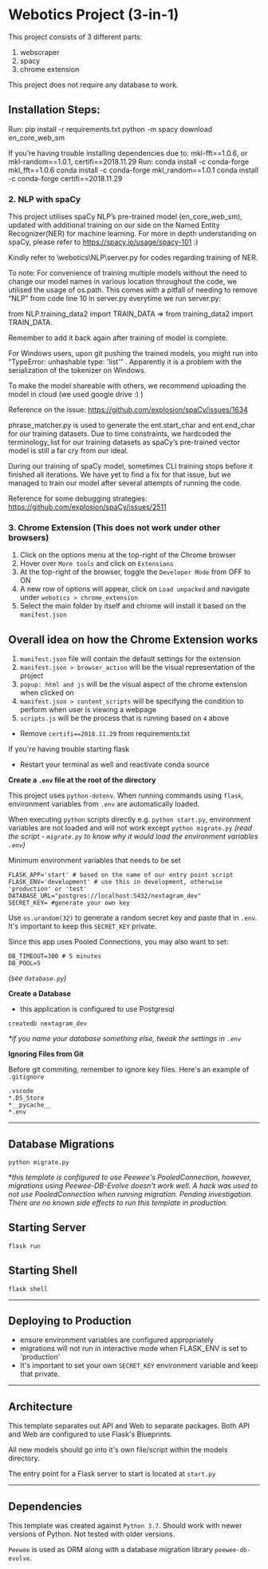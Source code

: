 # Webotics Project (3-in-1)

This project consists of 3 different parts:
1. webscraper
2. spacy
3. chrome extension

This project does not require any database to work.

## Installation Steps:
Run: 
    pip install -r requirements.txt
    python -m spacy download en_core_web_sm 

If you’re having trouble installing dependencies due to:
    mkl-fft==1.0.6, or
    mkl-random==1.0.1,
    certifi==2018.11.29
Run:
    conda install -c conda-forge mkl_fft==1.0.6
    conda install -c conda-forge mkl_random==1.0.1
    conda install -c conda-forge certifi==2018.11.29

### 2. NLP with spaCy
This project utilises spaCy NLP’s pre-trained model (en_core_web_sm), updated with additional training on our side on the Named Entity Recognizer(NER) for machine learning. For more in depth understanding on spaCy, please refer to https://spacy.io/usage/spacy-101 :)

Kindly refer to \webotics\NLP\server.py  for codes regarding training of NER. 

To note:
For convenience of training multiple models without the need to change our model names in various location throughout the code, we utilised the usage of  os.path. This comes with a pitfall of needing to remove “NLP” from code line 10 in server.py everytime we run server.py:

from NLP.training_data2 import TRAIN_DATA => from training_data2 import TRAIN_DATA. 

Remember to add it back again after training of model is complete. 

For Windows users, upon git pushing the trained models, you might run into “TypeError: unhashable type: 'list'” . Apparently it is a problem with the serialization of the tokenizer on Windows. 

To make the model shareable with others, we recommend uploading the model in cloud (we used google drive :) ) 

Reference on the issue:  https://github.com/explosion/spaCy/issues/1634

phrase_matcher.py is used to generate the ent.start_char and ent.end_char for our training datasets. Due to time constraints, we hardcoded the terminology_list for our training datasets as spaCy’s pre-trained vector model is still a far cry from our ideal. 

During our training of spaCy model, sometimes CLI training stops before it finished all iterations. We have yet to find a fix for that issue, but we managed to train our model after several attempts of running the code. 

Reference for some debugging strategies:  https://github.com/explosion/spaCy/issues/2511 

### 3. Chrome Extension (This does not work under other browsers)
1. Click on the options menu at the top-right of the Chrome browser
2. Hover over `More tools` and click on `Extensions`
3. At the top-right of the browser, toggle the `Developer Mode` from OFF to ON
4. A new row of options will appear, click on `Load unpacked` and navigate under `webotics > chrome_extension`
5. Select the main folder by itself and chrome will install it based on the `manifest.json`

## Overall idea on how the Chrome Extension works
1. `manifest.json` file will contain the default settings for the extension
2. `manifest.json > browser_action` will be the visual representation of the project
3. `popup: html and js` will be the visual aspect of the chrome extension when clicked on
4. `manifest.json > content_scripts` will be specifying the condition to perform when user is viewing a webpage
5. `scripts.js` will be the process that is running based on `4` above

- Remove `certifi==2018.11.29` from requirements.txt

If you're having trouble starting flask

- Restart your terminal as well and reactivate conda source

**Create a `.env` file at the root of the directory**

This project uses `python-dotenv`. When running commands using `flask`, environment variables from `.env` are automatically loaded.

When executing `python` scripts directly e.g. `python start.py`, environment variables are not loaded and will not work except `python migrate.py` _(read the script - `migrate.py` to know why it would load the environment variables `.env`)_

Minimum environment variables that needs to be set

```
FLASK_APP='start' # based on the name of our entry point script
FLASK_ENV='development' # use this in development, otherwise 'production' or 'test'
DATABASE_URL="postgres://localhost:5432/nextagram_dev"
SECRET_KEY= #generate your own key
```

Use `os.urandom(32)` to generate a random secret key and paste that in `.env`. It's important to keep this `SECRET_KEY` private.

Since this app uses Pooled Connections, you may also want to set:

```
DB_TIMEOUT=300 # 5 minutes
DB_POOL=5
```

_(see `database.py`)_

**Create a Database**

- this application is configured to use Postgresql

```
createdb nextagram_dev
```

_\*if you name your database something else, tweak the settings in `.env`_

**Ignoring Files from Git**

Before git commiting, remember to ignore key files. Here's an example of `.gitignore`

```
.vscode
*.DS_Store
*__pycache__
*.env
```

---

## Database Migrations

```
python migrate.py
```

\*_this template is configured to use Peewee's PooledConnection, however, migrations using Peewee-DB-Evolve doesn't work well. A hack was used to not use PooledConnection when running migration. Pending investigation. There are no known side effects to run this template in production._

## Starting Server

```
flask run
```

## Starting Shell

```
flask shell
```

---

## Deploying to Production

- ensure environment variables are configured appropriately
- migrations will not run in interactive mode when FLASK_ENV is set to 'production'
- It's important to set your own `SECRET_KEY` environment variable and keep that private.

---

## Architecture

This template separates out API and Web to separate packages. Both API and Web are configured to use Flask's Blueprints.

All new models should go into it's own file/script within the models directory.

The entry point for a Flask server to start is located at `start.py`

---

## Dependencies

This template was created against `Python 3.7`. Should work with newer versions of Python. Not tested with older versions.

`Peewee` is used as ORM along with a database migration library `peewee-db-evolve`.

